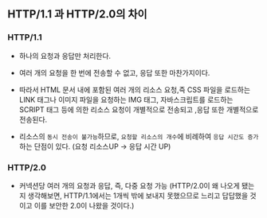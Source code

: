 ## HTTP/1.1 과 HTTP/2.0의 차이

### HTTP/1.1

- 하나의 요청과 응답만 처리한다.
- 여러 개의 요청을 한 번에 전송할 수 없고, 응답 또한 마찬가지이다.
- 따라서 HTML 문서 내에 포함된 여러 개의 리소스 요청,즉 CSS 파일을 로드하는 LINK 태그나 이미지 파일을 요청하는 IMG 태그, 자바스크립트를 로드하는 SCRIPT 태그 등에 의한 리소스 요청이 개별적으로 전송되고 ,응답 또한 개별적으로 전송된다.

- 리소스의 `동시 전송이 불가능`하므로, `요청할 리소스의 개수`에 비례하여 `응답 시간도 증가`하는 단점이 있다.
  (요청 리소스UP -> 응답 시간 UP)

### HTTP/2.0

- 커넥션당 여러 개의 요청과 응답, 즉, 다중 요청 가능
  (HTTP/2.0이 왜 나오게 됐는지 생각해보면, HTTP/1.1에서는 1개씩 밖에 보내지 못했으므로 느리고 답답했을 것이고 이를 보안한 2.0이 나왔을 것이다.)
